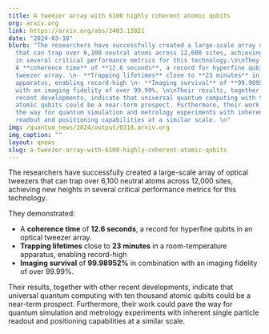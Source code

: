 ```yaml
---
title: A tweezer array with 6100 highly coherent atomic qubits
org: arxiv.org
link: https://arxiv.org/abs/2403.12021
date: "2024-03-18"
blurb: "The researchers have successfully created a large-scale array of optical tweezers
  that can trap over 6,100 neutral atoms across 12,000 sites, achieving new heights
  in several critical performance metrics for this technology.\n\nThey demonstrated:\n\n-
  A **coherence time** of **12.6 seconds**, a record for hyperfine qubits in an optical
  tweezer array. \n- **Trapping lifetimes** close to **23 minutes** in a room-temperature
  apparatus, enabling record-high \n- **Imaging survival** of **99.98952%** in combination
  with an imaging fidelity of over 99.99%. \n\nTheir results, together with other
  recent developments, indicate that universal quantum computing with ten thousand
  atomic qubits could be a near-term prospect. Furthermore, their work could pave
  the way for quantum simulation and metrology experiments with inherent single particle
  readout and positioning capabilities at a similar scale. \n"
img: /quantum_news/2024/output/0318.arxiv.org
img_caption: ""
layout: qnews
slug: a-tweezer-array-with-6100-highly-coherent-atomic-qubits
---
```


The researchers have successfully created a large-scale array of optical tweezers that can trap over 6,100 neutral atoms across 12,000 sites, achieving new heights in several critical performance metrics for this technology.

They demonstrated:

- A **coherence time** of **12.6 seconds**, a record for hyperfine qubits in an optical tweezer array. 
- **Trapping lifetimes** close to **23 minutes** in a room-temperature apparatus, enabling record-high 
- **Imaging survival** of **99.98952%** in combination with an imaging fidelity of over 99.99%. 

Their results, together with other recent developments, indicate that universal quantum computing with ten thousand atomic qubits could be a near-term prospect. Furthermore, their work could pave the way for quantum simulation and metrology experiments with inherent single particle readout and positioning capabilities at a similar scale. 
